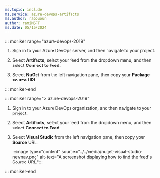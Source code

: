 ```yaml
---
ms.topic: include
ms.service: azure-devops-artifacts
ms.author: rabououn
author: ramiMSFT
ms.date: 05/15/2024
---
```



::: moniker range="azure-devops-2019"

1. Sign in to your Azure DevOps server, and then navigate to your project.

1. Select **Artifacts**, select your feed from the dropdown menu, and then select **Connect to Feed**.

1. Select **NuGet** from the left navigation pane, then copy your **Package source URL**.

::: moniker-end

::: moniker range="> azure-devops-2019"

1. Sign in to your Azure DevOps organization, and then navigate to your project.

1. Select **Artifacts**, select your feed from the dropdown menu, and then select **Connect to Feed**.

1. Select **Visual Studio** from the left navigation pane, then copy your **Source** URL.

    :::image type="content" source="../../media/nuget-visual-studio-newnav.png" alt-text="A screenshot displaying how to find the feed's Source URL.":::

::: moniker-end

